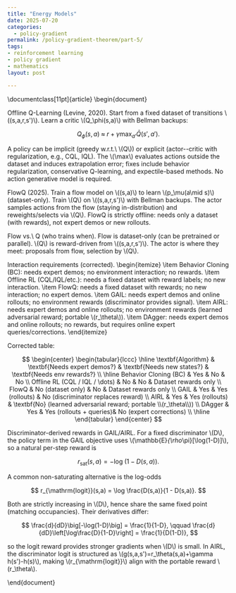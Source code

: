 ```yaml
---
title: "Energy Models"
date: 2025-07-20
categories:
  - policy-gradient
permalink: /policy-gradient-theorem/part-5/  
tags:
- reinforcement learning
- policy gradient
- mathematics
layout: post

---
```







<!-- Load MathJax so LaTeX renders in GitHub Pages without touching layouts -->
<script>
  window.MathJax = {
    tex: {
      inlineMath: [['\\(','\\)'], ['\\[','\\]']]
    }
  };
</script>
<script src="https://cdn.jsdelivr.net/npm/mathjax@3/es5/tex-mml-chtml.js"></script>




\documentclass[11pt]{article}
\begin{document}

Offline Q-Learning (Levine, 2020). Start from a fixed dataset of transitions \\((s,a,r,s')\\). Learn a critic \\(Q_\phi(s,a)\\) with Bellman backups:

$$
Q_\phi(s,a)\;\approx\; r \;+\; \gamma \max_{a'} \bar Q(s',a').
$$

A policy can be implicit (greedy w.r.t.\ \\(Q\\)) or explicit (actor--critic with regularization, e.g., CQL, IQL). The \\(\max\\) evaluates actions outside the dataset and induces extrapolation error; fixes include behavior regularization, conservative Q-learning, and expectile-based methods. No action generative model is required.

FlowQ (2025). Train a flow model on \\((s,a)\\) to learn \\(p_\mu(a\mid s)\\) (dataset-only). Train \\(Q\\) on \\((s,a,r,s')\\) with Bellman backups. The actor samples actions from the flow (staying in-distribution) and reweights/selects via \\(Q\\). FlowQ is strictly offline: needs only a dataset (with rewards), not expert demos or new rollouts.

Flow vs.\ Q (who trains when). Flow is dataset-only (can be pretrained or parallel). \\(Q\\) is reward-driven from \\((s,a,r,s')\\). The actor is where they meet: proposals from flow, selection by \\(Q\\).

Interaction requirements (corrected).
\begin{itemize}
\item Behavior Cloning (BC): needs expert demos; no environment interaction; no rewards.
\item Offline RL (CQL/IQL/etc.): needs a fixed dataset with reward labels; no new interaction.
\item FlowQ: needs a fixed dataset with rewards; no new interaction; no expert demos.
\item GAIL: needs expert demos and online rollouts; no environment rewards (discriminator provides signal).
\item AIRL: needs expert demos and online rollouts; no environment rewards (learned adversarial reward; portable \\(r_\theta\\)).
\item DAgger: needs expert demos and online rollouts; no rewards, but requires online expert queries/corrections.
\end{itemize}

Corrected table:

$$
\begin{center}
\begin{tabular}{lccc}
\hline
\textbf{Algorithm} & \textbf{Needs expert demos?} & \textbf{Needs new states?} & \textbf{Needs env rewards?} \\
\hline
Behavior Cloning (BC)          & Yes                     & No                      & No \\
Offline RL (CQL / IQL / \dots) & No                      & No                      & Dataset rewards only \\
FlowQ                           & No (dataset only)       & No                      & Dataset rewards only \\
GAIL                            & Yes                     & Yes (rollouts)          & No (discriminator replaces reward) \\
AIRL                            & Yes                     & Yes (rollouts)          & \textbf{No} (learned adversarial reward; portable \\(r_\theta\\)) \\
DAgger                          & Yes                     & Yes (rollouts + queries)& No (expert corrections) \\
\hline
\end{tabular}
\end{center}
$$

Discriminator-derived rewards in GAIL/AIRL. For a fixed discriminator \\(D\\), the policy term in the GAIL objective uses \\(\mathbb{E}_{\rho_\pi}[\log(1-D)]\\), so a natural per-step reward is

$$
r_{\mathrm{sat}}(s,a) = -\log\!\big(1 - D(s,a)\big).
$$

A common non-saturating alternative is the log-odds

$$
r_{\mathrm{logit}}(s,a) = \log \frac{D(s,a)}{1 - D(s,a)}.
$$

Both are strictly increasing in \\(D\\), hence share the same fixed point (matching occupancies). Their derivatives differ:

$$
\frac{d}{dD}\big[-\log(1-D)\big] = \frac{1}{1-D},
\qquad
\frac{d}{dD}\left[\log\frac{D}{1-D}\right] = \frac{1}{D(1-D)},
$$

so the logit reward provides stronger gradients when \\(D\\) is small. In AIRL, the discriminator logit is structured as \\(g(s,a,s')=r_\theta(s,a)+\gamma h(s')-h(s)\\), making \\(r_{\mathrm{logit}}\\) align with the portable reward \\(r_\theta\\).

\end{document}

